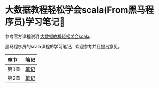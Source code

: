 # 大数据教程轻松学会scala(From黑马程序员)学习笔记:notebook:

参考官方课程说明
[大数据教程轻松学会scala](http://yun.itheima.com/course/681.html?2010zzp)。

黑马程序员的scala课程的学习笔记。欢迎参考并且提出意见。

| 章节 | 笔记 |
| :--- | :--- |
| 第1章 | [笔记](notes/Scala第一章节.md) |
| 第2章 | [笔记](notes/Scala第二章节.md) |
